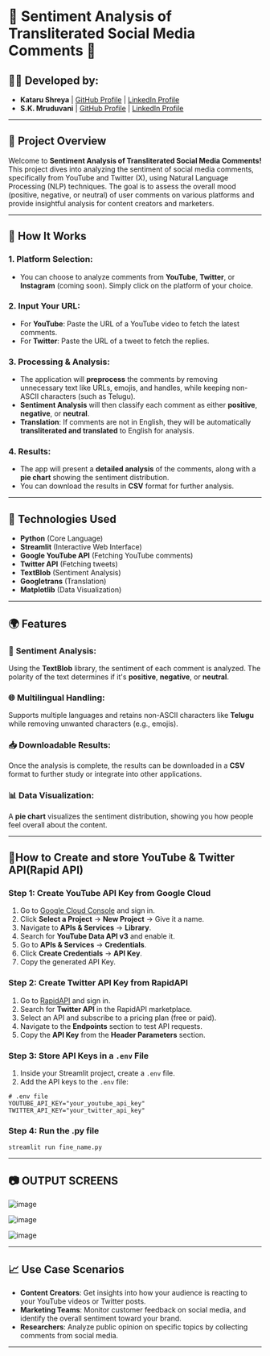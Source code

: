 # 🌟 **Sentiment Analysis of Transliterated Social Media Comments** 🌟

## 🧑‍💻 **Developed by:**
- **Kataru Shreya**  |  [GitHub Profile](https://github.com/KataruShreya) | [LinkedIn Profile](https://www.linkedin.com/in/shreyakataru)
- **S.K. Mruduvani**  |  [GitHub Profile](https://github.com/Mrudu17) | [LinkedIn Profile](https://www.linkedin.com/in/s-k-mruduvani)

---

## 📜 **Project Overview**

Welcome to **Sentiment Analysis of Transliterated Social Media Comments!** This project dives into analyzing the sentiment of social media comments, specifically from YouTube and Twitter (X), using Natural Language Processing (NLP) techniques. The goal is to assess the overall mood (positive, negative, or neutral) of user comments on various platforms and provide insightful analysis for content creators and marketers.

---

## 🚀 **How It Works**

### 1. **Platform Selection:**
- You can choose to analyze comments from **YouTube**, **Twitter**, or **Instagram** (coming soon). Simply click on the platform of your choice.

### 2. **Input Your URL:**
- For **YouTube**: Paste the URL of a YouTube video to fetch the latest comments.
- For **Twitter**: Paste the URL of a tweet to fetch the replies.

### 3. **Processing & Analysis:**
- The application will **preprocess** the comments by removing unnecessary text like URLs, emojis, and handles, while keeping non-ASCII characters (such as Telugu).
- **Sentiment Analysis** will then classify each comment as either **positive**, **negative**, or **neutral**.
- **Translation**: If comments are not in English, they will be automatically **transliterated and translated** to English for analysis.

### 4. **Results:**
- The app will present a **detailed analysis** of the comments, along with a **pie chart** showing the sentiment distribution.
- You can download the results in **CSV** format for further analysis.

---

## 🔧 **Technologies Used**
- **Python** (Core Language)
- **Streamlit** (Interactive Web Interface)
- **Google YouTube API** (Fetching YouTube comments)
- **Twitter API** (Fetching tweets)
- **TextBlob** (Sentiment Analysis)
- **Googletrans** (Translation)
- **Matplotlib** (Data Visualization)

---

## 🌍 **Features**

### 🎯 **Sentiment Analysis**:
Using the **TextBlob** library, the sentiment of each comment is analyzed. The polarity of the text determines if it's **positive**, **negative**, or **neutral**.

### 🌐 **Multilingual Handling**:
Supports multiple languages and retains non-ASCII characters like **Telugu** while removing unwanted characters (e.g., emojis).

### 📥 **Downloadable Results**:
Once the analysis is complete, the results can be downloaded in a **CSV** format to further study or integrate into other applications.

### 📊 **Data Visualization**:
A **pie chart** visualizes the sentiment distribution, showing you how people feel overall about the content.

---
## 📔How to Create and store YouTube & Twitter API(Rapid API)

### Step 1: Create YouTube API Key from Google Cloud

1. Go to [Google Cloud Console](https://console.cloud.google.com/) and sign in.
2. Click **Select a Project** → **New Project** → Give it a name.
3. Navigate to **APIs & Services** → **Library**.
4. Search for **YouTube Data API v3** and enable it.
5. Go to **APIs & Services** → **Credentials**.
6. Click **Create Credentials** → **API Key**.
7. Copy the generated API Key.

### Step 2: Create Twitter API Key from RapidAPI

1. Go to [RapidAPI](https://rapidapi.com/) and sign in.
2. Search for **Twitter API** in the RapidAPI marketplace.
3. Select an API and subscribe to a pricing plan (free or paid).
4. Navigate to the **Endpoints** section to test API requests.
5. Copy the **API Key** from the **Header Parameters** section.

### Step 3: Store API Keys in a `.env` File

1. Inside your Streamlit project, create a `.env` file.
2. Add the API keys to the `.env` file:

```env
# .env file
YOUTUBE_API_KEY="your_youtube_api_key"
TWITTER_API_KEY="your_twitter_api_key"
```

### Step 4: Run the .py file

```
streamlit run fine_name.py
```

---
## 📷 OUTPUT SCREENS

![image](https://github.com/user-attachments/assets/354e32f6-3e8b-4372-ac7a-b192ecca66b5)

![image](https://github.com/user-attachments/assets/01e73311-9058-40c3-8785-7b3a526dc517)

![image](https://github.com/user-attachments/assets/c2917a74-7bc6-4aee-9cb4-f446d16d5fc8)

---

## 📈 **Use Case Scenarios**

- **Content Creators**: Get insights into how your audience is reacting to your YouTube videos or Twitter posts.
- **Marketing Teams**: Monitor customer feedback on social media, and identify the overall sentiment toward your brand.
- **Researchers**: Analyze public opinion on specific topics by collecting comments from social media.

---
